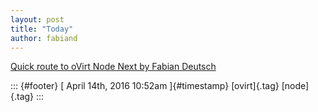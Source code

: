 ```yaml
---
layout: post
title: "Today"
author: fabiand
---
```



[Quick route to oVirt Node Next by Fabian
Deutsch](%20https://t.umblr.com/redirect?z=https%3A%2F%2Fslides.com%2Ffabiand%2Fquick-route-to-test-ovirt-node-next%2F&t=MGI3YmQ5ZmJmMTVlMDNmM2E2NWZhODU2MGFiNWQ3ODk3M2FmMjJjOCxEVUFFb2liZA%3D%3D&b=t%3Af-JKqRHWTpWK1DKXwqj3Yg&p=https%3A%2F%2Fdummdida.tumblr.com%2Fpost%2F142784444340%2Fquick-route-to-ovirt-node-next-by-fabian-deutsch&m=1)

::: {#footer}
[ April 14th, 2016 10:52am ]{#timestamp} [ovirt]{.tag} [node]{.tag}
:::
